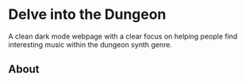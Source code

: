 # Delve into the Dungeon

A clean dark mode webpage with a clear focus on helping people find interesting music within the dungeon synth genre.

## About
